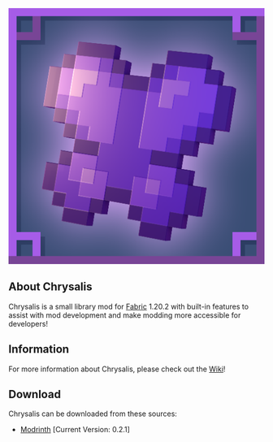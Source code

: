![github_icon](images/mod_icon.png)

## **About Chrysalis**

Chrysalis is a small library mod for [Fabric](https://fabricmc.net) 1.20.2 with built-in features to assist with mod development and make modding more accessible for developers!

## **Information**

For more information about Chrysalis, please check out the [Wiki](https://github.com/Sydokiddo/chrysalis/wiki)!

## **Download**

Chrysalis can be downloaded from these sources:

* [Modrinth](https://modrinth.com/mod/chrysalis) [Current Version: 0.2.1]
